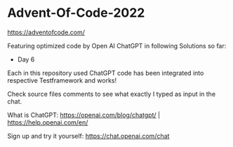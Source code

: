 # Advent-Of-Code-2022
https://adventofcode.com/

Featuring optimized code by Open AI ChatGPT in following Solutions so far:
- Day 6

Each in this repository used ChatGPT code has been integrated into respective Testframework and works!

Check source files comments to see what exactly I typed as input in the chat.

What is ChatGPT: https://openai.com/blog/chatgpt/ | https://help.openai.com/en/

Sign up and try it yourself: https://chat.openai.com/chat
